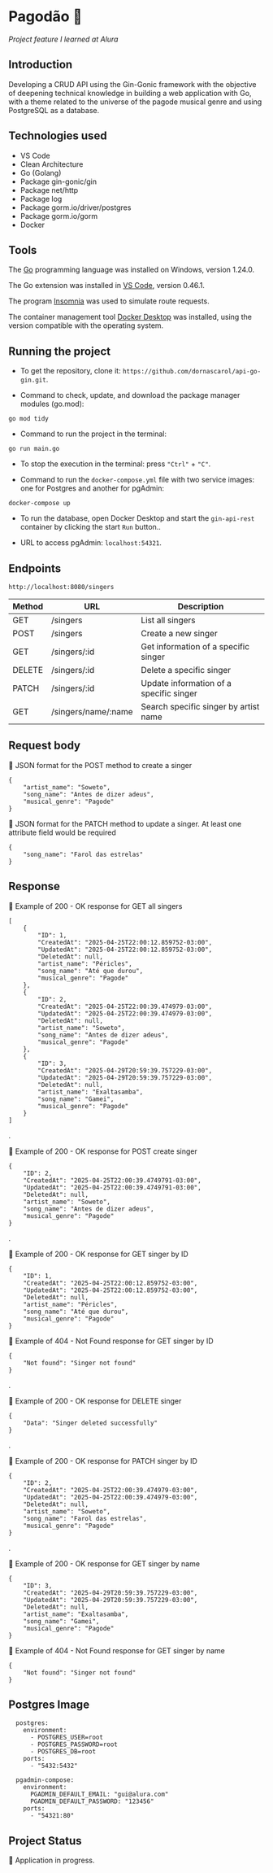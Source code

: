 # Pagodão :microphone:

_Project feature I learned at Alura_

## Introduction
Developing a CRUD API using the Gin-Gonic framework with the objective of deepening technical knowledge in building a web application with Go, with a theme related to the universe of the pagode musical genre and using PostgreSQL as a database.


## Technologies used
* VS Code
* Clean Architecture
* Go (Golang)
* Package gin-gonic/gin
* Package net/http
* Package log
* Package gorm.io/driver/postgres
* Package gorm.io/gorm
* Docker


## Tools
The <a href="https://go.dev/doc/install" target="_blank"> Go</a> programming language was installed on Windows, version 1.24.0.

The Go extension was installed in <a href="https://code.visualstudio.com/download" target="_blank"> VS Code</a>, version 0.46.1.

The program <a href="https://insomnia.rest/download" target="_blank" > Insomnia</a> was used to simulate route requests.

The container management tool <a href="https://www.docker.com/products/docker-desktop/" target="_blank" > Docker Desktop</a> was installed, using the version compatible with the operating system.


## Running the project
- To get the repository, clone it: `https://github.com/dornascarol/api-go-gin.git`.

- Command to check, update, and download the package manager modules (go.mod):
```
go mod tidy
```

- Command to run the project in the terminal:
```
go run main.go
```

- To stop the execution in the terminal: press `"Ctrl"` + `"C"`.

- Command to run the `docker-compose.yml` file with two service images: one for Postgres and another for pgAdmin:
```
docker-compose up
```

- To run the database, open Docker Desktop and start the `gin-api-rest` container by clicking the start `Run` button..

- URL to access pgAdmin: `localhost:54321`.


## Endpoints

`http://localhost:8080/singers`

| Method | URL                 | Description                                      |
| ------ | ------------------- | ------------------------------------------------ |
| GET    | /singers            | List all singers                                 |
| POST   | /singers            | Create a new singer                              |
| GET    | /singers/:id        | Get information of a specific singer             |
| DELETE | /singers/:id        | Delete a specific singer                         |
| PATCH  | /singers/:id        | Update information of a specific singer          |
| GET    | /singers/name/:name | Search specific singer by artist name            |


## Request body
🔸 JSON format for the POST method to create a singer
```
{
	"artist_name": "Soweto",
	"song_name": "Antes de dizer adeus",
	"musical_genre": "Pagode"
}
```

🔸 JSON format for the PATCH method to update a singer. At least one attribute field would be required
```
{
	"song_name": "Farol das estrelas"
}
```


## Response
🔸 Example of 200 - OK response for GET all singers
```
[
	{
		"ID": 1,
		"CreatedAt": "2025-04-25T22:00:12.859752-03:00",
		"UpdatedAt": "2025-04-25T22:00:12.859752-03:00",
		"DeletedAt": null,
		"artist_name": "Péricles",
		"song_name": "Até que durou",
		"musical_genre": "Pagode"
	},
	{
		"ID": 2,
		"CreatedAt": "2025-04-25T22:00:39.474979-03:00",
		"UpdatedAt": "2025-04-25T22:00:39.474979-03:00",
		"DeletedAt": null,
		"artist_name": "Soweto",
		"song_name": "Antes de dizer adeus",
		"musical_genre": "Pagode"
	},
	{
		"ID": 3,
		"CreatedAt": "2025-04-29T20:59:39.757229-03:00",
		"UpdatedAt": "2025-04-29T20:59:39.757229-03:00",
		"DeletedAt": null,
		"artist_name": "Exaltasamba",
		"song_name": "Gamei",
		"musical_genre": "Pagode"
	}
]
```
.

🔸 Example of 200 - OK response for POST create singer
```
{
	"ID": 2,
	"CreatedAt": "2025-04-25T22:00:39.4749791-03:00",
	"UpdatedAt": "2025-04-25T22:00:39.4749791-03:00",
	"DeletedAt": null,
	"artist_name": "Soweto",
	"song_name": "Antes de dizer adeus",
	"musical_genre": "Pagode"
}
```
.

🔸 Example of 200 - OK response for GET singer by ID
```
{
	"ID": 1,
	"CreatedAt": "2025-04-25T22:00:12.859752-03:00",
	"UpdatedAt": "2025-04-25T22:00:12.859752-03:00",
	"DeletedAt": null,
	"artist_name": "Péricles",
	"song_name": "Até que durou",
	"musical_genre": "Pagode"
}
```

🔸 Example of 404 - Not Found response for GET singer by ID
```
{
	"Not found": "Singer not found"
}
```
.

🔸 Example of 200 - OK response for DELETE singer
```
{
	"Data": "Singer deleted successfully"
}
```
.

🔸 Example of 200 - OK response for PATCH singer by ID
```
{
	"ID": 2,
	"CreatedAt": "2025-04-25T22:00:39.474979-03:00",
	"UpdatedAt": "2025-04-25T22:00:39.474979-03:00",
	"DeletedAt": null,
	"artist_name": "Soweto",
	"song_name": "Farol das estrelas",
	"musical_genre": "Pagode"
}
```
.

🔸 Example of 200 - OK response for GET singer by name
```
{
	"ID": 3,
	"CreatedAt": "2025-04-29T20:59:39.757229-03:00",
	"UpdatedAt": "2025-04-29T20:59:39.757229-03:00",
	"DeletedAt": null,
	"artist_name": "Exaltasamba",
	"song_name": "Gamei",
	"musical_genre": "Pagode"
}
```

🔸 Example of 404 - Not Found response for GET singer by name
```
{
	"Not found": "Singer not found"
}
```


## Postgres Image
```
  postgres:
    environment:
      - POSTGRES_USER=root
      - POSTGRES_PASSWORD=root
      - POSTGRES_DB=root
    ports:
      - "5432:5432"

  pgadmin-compose:
    environment:
      PGADMIN_DEFAULT_EMAIL: "gui@alura.com"
      PGADMIN_DEFAULT_PASSWORD: "123456"
    ports:
      - "54321:80"
```


## Project Status
:construction: Application in progress.
